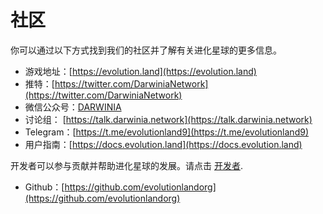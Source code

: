 # 社区

你可以通过以下方式找到我们的社区并了解有关进化星球的更多信息。

* 游戏地址：[https://evolution.land](https://evolution.land) 
* 推特：[https://twitter.com/DarwiniaNetwork](https://twitter.com/DarwiniaNetwork)
* 微信公众号：[DARWINIA](https://mp.weixin.qq.com/mp/homepage?__biz=MzU0Mzg4MjU2MA==&hid=3&sn=7ac0c912d150946556376766386c6ce1&scene=18)
* 讨论组： [https://talk.darwinia.network](https://talk.darwinia.network)
* Telegram：[https://t.me/evolutionland9](https://t.me/evolutionland9)
* 用户指南：[https://docs.evolution.land](https://docs.evolution.land)

开发者可以参与贡献并帮助进化星球的发展。请点击 [开发者](developers.md).

* Github：[https://github.com/evolutionlandorg](https://github.com/evolutionlandorg)

